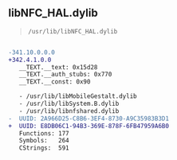 ## libNFC_HAL.dylib

> `/usr/lib/libNFC_HAL.dylib`

```diff

-341.10.0.0.0
+342.4.1.0.0
   __TEXT.__text: 0x15d28
   __TEXT.__auth_stubs: 0x770
   __TEXT.__const: 0x90

   - /usr/lib/libMobileGestalt.dylib
   - /usr/lib/libSystem.B.dylib
   - /usr/lib/libnfshared.dylib
-  UUID: 2A966D25-C8B6-3EF4-8730-A9C35983B3D1
+  UUID: E8DB06C1-94B3-369E-878F-6FB47959A6B0
   Functions: 177
   Symbols:   264
   CStrings:  591

```
